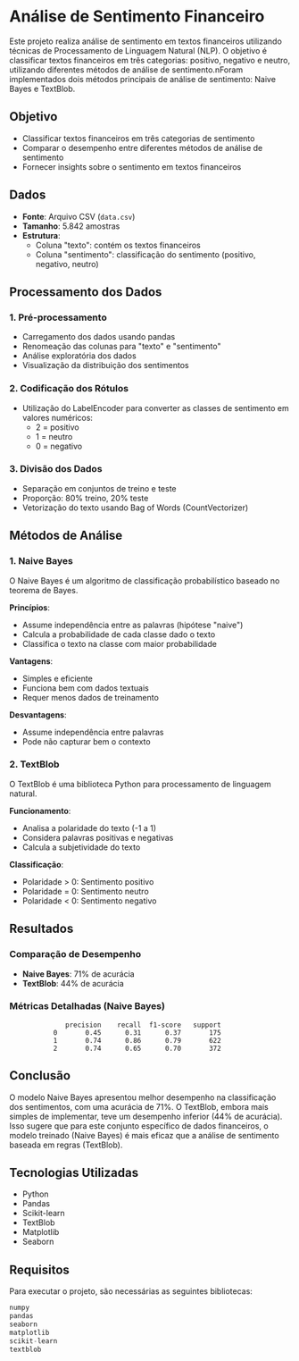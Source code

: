 # Análise de Sentimento Financeiro

Este projeto realiza análise de sentimento em textos financeiros utilizando técnicas de Processamento de Linguagem Natural (NLP). O objetivo é classificar textos financeiros em três categorias: positivo, negativo e neutro, utilizando diferentes métodos de análise de sentimento.nForam implementados dois métodos principais de análise de sentimento: Naive Bayes e TextBlob.

## Objetivo

- Classificar textos financeiros em três categorias de sentimento
- Comparar o desempenho entre diferentes métodos de análise de sentimento
- Fornecer insights sobre o sentimento em textos financeiros

## Dados

- **Fonte**: Arquivo CSV (`data.csv`)
- **Tamanho**: 5.842 amostras
- **Estrutura**:
  - Coluna "texto": contém os textos financeiros
  - Coluna "sentimento": classificação do sentimento (positivo, negativo, neutro)

## Processamento dos Dados

### 1. Pré-processamento
- Carregamento dos dados usando pandas
- Renomeação das colunas para "texto" e "sentimento"
- Análise exploratória dos dados
- Visualização da distribuição dos sentimentos

### 2. Codificação dos Rótulos
- Utilização do LabelEncoder para converter as classes de sentimento em valores numéricos:
  - 2 = positivo
  - 1 = neutro
  - 0 = negativo

### 3. Divisão dos Dados
- Separação em conjuntos de treino e teste
- Proporção: 80% treino, 20% teste
- Vetorização do texto usando Bag of Words (CountVectorizer)

## Métodos de Análise

### 1. Naive Bayes
O Naive Bayes é um algoritmo de classificação probabilístico baseado no teorema de Bayes.

**Princípios**:
- Assume independência entre as palavras (hipótese "naive")
- Calcula a probabilidade de cada classe dado o texto
- Classifica o texto na classe com maior probabilidade

**Vantagens**:
- Simples e eficiente
- Funciona bem com dados textuais
- Requer menos dados de treinamento

**Desvantagens**:
- Assume independência entre palavras
- Pode não capturar bem o contexto

### 2. TextBlob
O TextBlob é uma biblioteca Python para processamento de linguagem natural.

**Funcionamento**:
- Analisa a polaridade do texto (-1 a 1)
- Considera palavras positivas e negativas
- Calcula a subjetividade do texto

**Classificação**:
- Polaridade > 0: Sentimento positivo
- Polaridade = 0: Sentimento neutro
- Polaridade < 0: Sentimento negativo

## Resultados

### Comparação de Desempenho
- **Naive Bayes**: 71% de acurácia
- **TextBlob**: 44% de acurácia

### Métricas Detalhadas (Naive Bayes)
```
              precision    recall  f1-score   support
           0       0.45      0.31      0.37       175
           1       0.74      0.86      0.79       622
           2       0.74      0.65      0.70       372
```

## Conclusão

O modelo Naive Bayes apresentou melhor desempenho na classificação dos sentimentos, com uma acurácia de 71%. O TextBlob, embora mais simples de implementar, teve um desempenho inferior (44% de acurácia). Isso sugere que para este conjunto específico de dados financeiros, o modelo treinado (Naive Bayes) é mais eficaz que a análise de sentimento baseada em regras (TextBlob).

## Tecnologias Utilizadas

- Python
- Pandas
- Scikit-learn
- TextBlob
- Matplotlib
- Seaborn

## Requisitos

Para executar o projeto, são necessárias as seguintes bibliotecas:

```python
numpy
pandas
seaborn
matplotlib
scikit-learn
textblob
```

